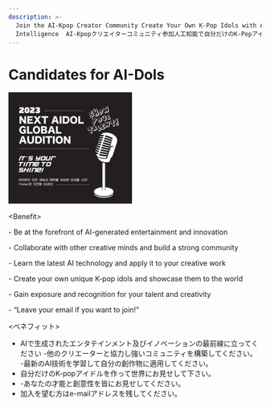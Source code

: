 ```yaml
---
description: >-
  Join the AI-Kpop Creator Community Create Your Own K-Pop Idols with Artificial
  Intelligence  AI-Kpopクリエイターコミュニティ参加人工知能で自分だけのK-Popアイドルを作る
---
```


# Candidates for AI-Dols

![](<../../../../../.gitbook/assets/image (4).png>)

\<Benefit>

\- Be at the forefront of AI-generated entertainment and innovation

\- Collaborate with other creative minds and build a strong community

\- Learn the latest AI technology and apply it to your creative work

\- Create your own unique K-pop idols and showcase them to the world

\- Gain exposure and recognition for your talent and creativity

\- “Leave your email if you want to join!”&#x20;



<ベネフィット>

* AIで生成されたエンタテインメント及びイノベーションの最前線に立ってください -他のクリエーターと協力し強いコミュニティを構築してください。 -最新のAI技術を学習して自分の創作物に適用してください。
* 自分だけのK-popアイドルを作って世界にお見せして下さい。
* &#x20;\-あなたの才能と創意性を皆にお見せしてください。
* 加入を望む方はe-mailアドレスを残してください。
